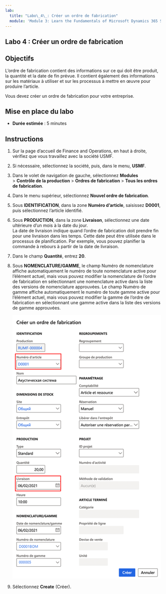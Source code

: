 ```yaml
---
lab:
  title: "Labo\_4\_: Créer un ordre de fabrication"
  module: 'Module 3: Learn the Fundamentals of Microsoft Dynamics 365 Supply Chain Management'
---
```


## <a name="lab-4---create-a-production-order"></a>Labo 4 : Créer un ordre de fabrication

## <a name="objectives"></a>Objectifs

L’ordre de fabrication contient des informations sur ce qui doit être produit, la quantité et la date de fin prévue. Il contient également des informations sur les matériaux à utiliser et sur les processus à mettre en œuvre pour produire l’article.

Vous devez créer un ordre de fabrication pour votre entreprise.

## <a name="lab-setup"></a>Mise en place du labo

   - **Durée estimée** : 5 minutes

## <a name="instructions"></a>Instructions

1. Sur la page d’accueil de Finance and Operations, en haut à droite, vérifiez que vous travaillez avec la société USMF.

1. Si nécessaire, sélectionnez la société, puis, dans le menu, **USMF**.

1. Dans le volet de navigation de gauche, sélectionnez **Modules** > **Contrôle de la production** > **Ordres de fabrication** > **Tous les ordres de fabrication**.

1. Dans le menu supérieur, sélectionnez **Nouvel ordre de fabrication**.

1. Sous **IDENTIFICATION**, dans la zone **Numéro d’article**, saisissez **D0001**, puis sélectionnez l’article identifié.

1. Sous **PRODUCTION**, dans la zone **Livraison**, sélectionnez une date ultérieure d’un mois à la date du jour.  
    La date de livraison indique quand l’ordre de fabrication doit prendre fin pour une livraison dans les temps. Cette date peut être utilisée dans le processus de planification. Par exemple, vous pouvez planifier la commande à rebours à partir de la date de livraison.

1. Dans le champ **Quantité**, entrez **20**.

1. Sous **NOMENCLATURE/GAMME**, le champ Numéro de nomenclature affiche automatiquement le numéro de toute nomenclature active pour l’élément actuel, mais vous pouvez modifier la nomenclature de l’ordre de fabrication en sélectionnant une nomenclature active dans la liste des versions de nomenclature approuvées. Le champ Numéro de gamme affiche automatiquement le numéro de toute gamme active pour l’élément actuel, mais vous pouvez modifier la gamme de l’ordre de fabrication en sélectionnant une gamme active dans la liste des versions de gamme approuvées.

    ![Capture d’écran montrant le volet Créer un ordre de fabrication complet](./media/lp1-m4-new-production-order-pane.png)

1. Sélectionnez **Create** (Créer).
